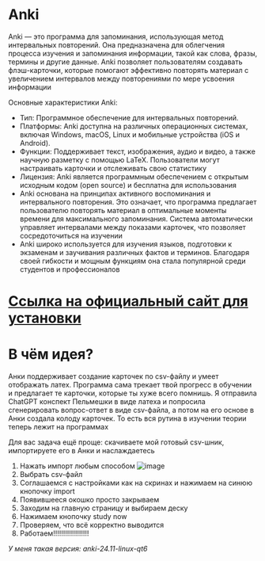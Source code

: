 # Anki
Anki — это программа для запоминания, использующая метод интервальных повторений. Она предназначена для облегчения процесса изучения и запоминания информации, такой как слова, фразы, термины и другие данные. Anki позволяет пользователям создавать флэш-карточки, которые помогают эффективно повторять материал с увеличением интервалов между повторениями по мере усвоения информации

Основные характеристики Anki:
* Тип: Программное обеспечение для интервальных повторений.
* Платформы: Anki доступна на различных операционных системах, включая Windows, macOS, Linux и мобильные устройства (iOS и Android).
* Функции: Поддерживает текст, изображения, аудио и видео, а также научную разметку с помощью LaTeX. Пользователи могут настраивать карточки и отслеживать свою статистику
* Лицензия: Anki является программным обеспечением с открытым исходным кодом (open source) и бесплатна для использования
* Anki основана на принципах активного воспоминания и интервального повторения. Это означает, что программа предлагает пользователю повторять материал в оптимальные моменты времени для максимального запоминания. Система автоматически управляет интервалами между показами карточек, что позволяет сосредоточиться на изучении
* Anki широко используется для изучения языков, подготовки к экзаменам и заучивания различных фактов и терминов. Благодаря своей гибкости и мощным функциям она стала популярной среди студентов и профессионалов

# [Ссылка на официальный сайт для установки](https://docs.ankiweb.net/intro.html)

# В чём идея?
Анки поддерживает создание карточек по csv-файлу и умеет отображать латех. Программа сама трекает твой прогресс в обучении и предлагает те карточки, которые ты хуже всего помнишь. Я отправила ChatGPT конспект Пельмешки в виде латеха и попросила сгенерировать вопрос-ответ в виде csv-файла, а потом на его основе в Анки создала колоду карточек. То есть вся рутина в изучении теории теперь лежит на программах

Для вас задача ещё проще: скачиваете мой готовый csv-шник, импортируете его в Анки и наслаждаетесь

1. Нажать импорт любым способом
![image](blob/main/Add-Chapters-Cards/pictures/step11.png)
3. Выбрать csv-файл
4. Соглашаемся с настройками как на скринах и нажимаем на синюю кнопочку import
5. Появившееся окошко просто закрываем
6. Заходим на главную страницу и выбираем деску
7. Нажимаем кнопочку study now
8. Проверяем, что всё корректно выводится
9. Работаем!!!!!!!!!!!!!!!!!!

*У меня такая версия: anki-24.11-linux-qt6*
